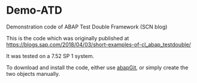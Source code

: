 # Demo-ATD
Demonstration code of ABAP Test Double Framework (SCN blog)

This is the code which was originally published at https://blogs.sap.com/2018/04/03/short-examples-of-cl_abap_testdouble/

It was tested on a 7.52 SP 1 system.

To download and install the code, either use [abapGit](https://github.com/larshp/abapGit), or simply create the two objects manually.
